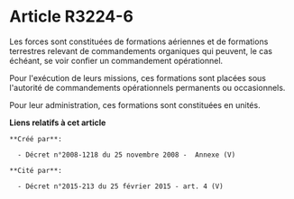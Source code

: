 # Article R3224-6

Les forces sont constituées de formations aériennes et de formations terrestres relevant de commandements organiques qui
peuvent, le cas échéant, se voir confier un commandement opérationnel.

Pour l'exécution de leurs missions, ces formations sont placées sous l'autorité de commandements opérationnels permanents ou
occasionnels.

Pour leur administration, ces formations sont constituées en unités.

**Liens relatifs à cet article**

	**Créé par**:

	  - Décret n°2008-1218 du 25 novembre 2008 -  Annexe (V)

	**Cité par**:

	  - Décret n°2015-213 du 25 février 2015 - art. 4 (V)
